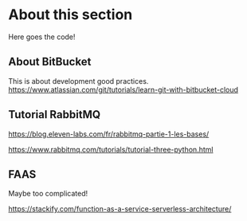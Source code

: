 About this section
==================
Here goes the code!

About BitBucket
---------------
This is about development good practices.  
https://www.atlassian.com/git/tutorials/learn-git-with-bitbucket-cloud  

Tutorial RabbitMQ
-----------------

https://blog.eleven-labs.com/fr/rabbitmq-partie-1-les-bases/  

https://www.rabbitmq.com/tutorials/tutorial-three-python.html  

  





FAAS
----
Maybe too complicated!  

https://stackify.com/function-as-a-service-serverless-architecture/  